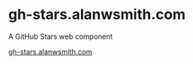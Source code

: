 # gh-stars.alanwsmith.com 

A GitHub Stars web component

[gh-stars.alanwsmith.com](https://gh-stars.alanwsmith.com/)



